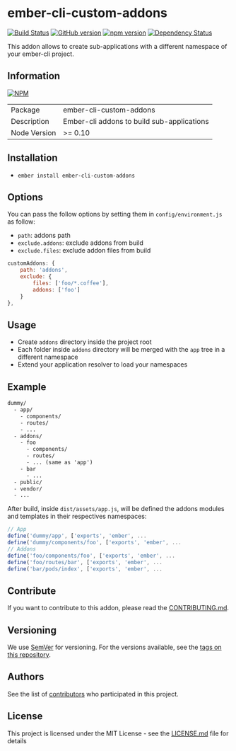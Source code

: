 # ember-cli-custom-addons

[![Build Status](https://travis-ci.org/BBVAEngineering/ember-cli-custom-addons.svg?branch=master)](https://travis-ci.org/BBVAEngineering/ember-cli-custom-addons)
[![GitHub version](https://badge.fury.io/gh/BBVAEngineering%2Fember-cli-custom-addons.svg)](https://badge.fury.io/gh/BBVAEngineering%2Fember-cli-custom-addons)
[![npm version](https://badge.fury.io/js/ember-cli-custom-addons.svg)](https://badge.fury.io/js/ember-cli-custom-addons)
[![Dependency Status](https://david-dm.org/BBVAEngineering/ember-cli-custom-addons.svg)](https://david-dm.org/BBVAEngineering/ember-cli-custom-addons)

This addon allows to create sub-applications with a different namespace of your ember-cli project.

## Information

[![NPM](https://nodei.co/npm/ember-cli-custom-addons.png?downloads=true&downloadRank=true)](https://nodei.co/npm/ember-cli-custom-addons/)

<table>
  <tr>
    <td>Package</td><td>ember-cli-custom-addons</td>
  </tr>
  <tr>
    <td>Description</td>
    <td>Ember-cli addons to build sub-applications</td>
  </tr>
  <tr>
    <td>Node Version</td>
    <td>>= 0.10</td>
  </tr>
</table>

## Installation

* `ember install ember-cli-custom-addons`

## Options

You can pass the follow options by setting them in `config/environment.js` as follow:

* `path`: addons path
* `exclude.addons`: exclude addons from build
* `exclude.files`: exclude addon files from build

```javascript
customAddons: {
    path: 'addons',
    exclude: {
        files: ['foo/*.coffee'],
        addons: ['foo']
    }
},
```

## Usage

* Create `addons` directory inside the project root
* Each folder inside `addons` directory will be merged with the `app` tree in a different namespace
* Extend your application resolver to load your namespaces

## Example

```html
dummy/
  - app/
    - components/
    - routes/
    - ...
  - addons/
    - foo
      - components/
      - routes/
      - ... (same as 'app')
    - bar
      - ...
  - public/
  - vendor/
  - ...
```

After build, inside `dist/assets/app.js`, will be defined the addons modules and templates in their respectives namespaces:

```js
// App
define('dummy/app', ['exports', 'ember', ...
define('dummy/components/foo', ['exports', 'ember', ...
// Addons
define('foo/components/foo', ['exports', 'ember', ...
define('foo/routes/bar', ['exports', 'ember', ...
define('bar/pods/index', ['exports', 'ember', ...
```

## Contribute

If you want to contribute to this addon, please read the [CONTRIBUTING.md](CONTRIBUTING.md).

## Versioning

We use [SemVer](http://semver.org/) for versioning. For the versions available, see the [tags on this repository](https://github.com/BBVAEngineering/ember-cli-custom-addons/tags).

## Authors

See the list of [contributors](https://github.com/BBVAEngineering/ember-cli-custom-addons/graphs/contributors) who participated in this project.

## License

This project is licensed under the MIT License - see the [LICENSE.md](LICENSE.md) file for details
